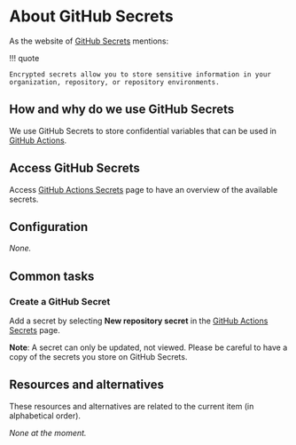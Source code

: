 # About GitHub Secrets

As the website of [GitHub Secrets](https://docs.github.com/en/actions/security-guides/encrypted-secrets) mentions:

!!! quote

    Encrypted secrets allow you to store sensitive information in your organization, repository, or repository environments.

## How and why do we use GitHub Secrets

We use GitHub Secrets to store confidential variables that can be used in [GitHub Actions](./about-github-actions.md).

## Access GitHub Secrets

Access [GitHub Actions Secrets](https://github.com/swiss-ai-center/core-engine/settings/secrets/actions) page to have an overview of the available secrets.

## Configuration

_None._

## Common tasks

### Create a GitHub Secret

Add a secret by selecting **New repository secret** in the [GitHub Actions Secrets](https://github.com/swiss-ai-center/core-engine/settings/secrets/actions) page.

**Note**: A secret can only be updated, not viewed. Please be careful to have a copy of the secrets you store on GitHub Secrets.

## Resources and alternatives

These resources and alternatives are related to the current item (in alphabetical order).

_None at the moment._
